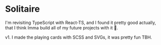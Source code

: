 # Solitaire

I'm revisiting TypeScript with React-TS, and I found it pretty good actually, that I think Imma build all of my future projects with it 🔧.

v1. I made the playing cards with SCSS and SVGs, it was pretty fun TBH.
